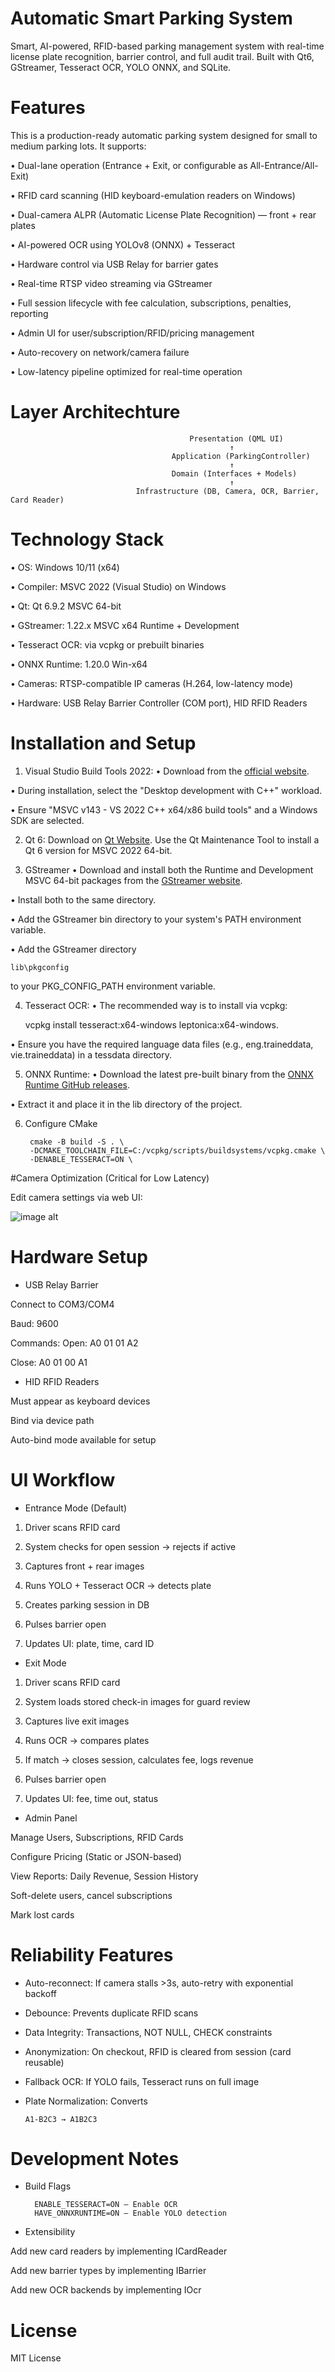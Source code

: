 
# Automatic Smart Parking System

Smart, AI-powered, RFID-based parking management system with real-time license plate recognition, barrier control, and full audit trail. Built with Qt6, GStreamer, Tesseract OCR, YOLO ONNX, and SQLite. 

# Features
This is a production-ready automatic parking system designed for small to medium parking lots. It supports:

•	Dual-lane operation (Entrance + Exit, or configurable as All-Entrance/All-Exit)

•	RFID card scanning (HID keyboard-emulation readers on Windows)

•	Dual-camera ALPR (Automatic License Plate Recognition) — front + rear plates

•	AI-powered OCR using YOLOv8 (ONNX) + Tesseract

•	Hardware control via USB Relay for barrier gates

•	Real-time RTSP video streaming via GStreamer

•	Full session lifecycle with fee calculation, subscriptions, penalties, reporting

•	Admin UI for user/subscription/RFID/pricing management

•	Auto-recovery on network/camera failure

•	Low-latency pipeline optimized for real-time operation



# Layer Architechture

                                            Presentation (QML UI)
                                                     ↑
                                        Application (ParkingController)
                                                     ↑
                                        Domain (Interfaces + Models)
                                                     ↑
                                Infrastructure (DB, Camera, OCR, Barrier, Card Reader)

#  Technology Stack
•	OS: Windows 10/11 (x64)

•	Compiler: MSVC 2022 (Visual Studio) on Windows

•	Qt: Qt 6.9.2 MSVC 64-bit

•	GStreamer: 1.22.x MSVC x64 Runtime + Development

•	Tesseract OCR: via vcpkg or prebuilt binaries

•	ONNX Runtime: 1.20.0 Win-x64

•	Cameras: RTSP-compatible IP cameras (H.264, low-latency mode)

•	Hardware: USB Relay Barrier Controller (COM port), HID RFID Readers

# Installation and Setup
1.	Visual Studio Build Tools 2022:
•	Download from the [official website](https://visualstudio.microsoft.com/free-developer-offers/).

•	During installation, select the "Desktop development with C++" workload.

•	Ensure "MSVC v143 - VS 2022 C++ x64/x86 build tools" and a Windows SDK are selected.

2. Qt 6:
Download on [Qt Website](https://www.qt.io/download-open-source).
Use the Qt Maintenance Tool to install a Qt 6 version for MSVC 2022 64-bit.

4. GStreamer
•	Download and install both the Runtime and Development MSVC 64-bit packages from the [GStreamer website](https://gstreamer.freedesktop.org/download).

•	Install both to the same directory.

•	Add the GStreamer bin directory to your system's PATH environment variable.

•	Add the GStreamer directory 

    lib\pkgconfig 
to your PKG_CONFIG_PATH environment variable.

4.	Tesseract OCR:
•	The recommended way is to install via vcpkg: 

    vcpkg install tesseract:x64-windows leptonica:x64-windows.

•	Ensure you have the required language data files (e.g., eng.traineddata, vie.traineddata) in a tessdata directory.

5.	ONNX Runtime:
•	Download the latest pre-built binary from the [ONNX Runtime GitHub releases](https://github.com/microsoft/onnxruntime/releases).

•	Extract it and place it in the lib directory of the project.

6. Configure CMake

        cmake -B build -S . \
        -DCMAKE_TOOLCHAIN_FILE=C:/vcpkg/scripts/buildsystems/vcpkg.cmake \
        -DENABLE_TESSERACT=ON \

#Camera Optimization (Critical for Low Latency)

Edit camera settings via web UI:

![image alt](https://github.com/MDuke235/autocarsopark/blob/e6506249d2cd1f37e075ae01bfe3f28b669f9046/Screenshot%202025-09-11%20161716.png)

# Hardware Setup

- USB Relay Barrier
  
Connect to COM3/COM4

Baud: 9600

Commands:
Open: A0 01 01 A2

Close: A0 01 00 A1

- HID RFID Readers

Must appear as keyboard devices

Bind via device path 

Auto-bind mode available for setup


# UI Workflow
 - Entrance Mode (Default)

1.	Driver scans RFID card

2.	System checks for open session → rejects if active

3.	Captures front + rear images

4.	Runs YOLO + Tesseract OCR → detects plate

5.	Creates parking session in DB

6.	Pulses barrier open 

7.	Updates UI: plate, time, card ID

- Exit Mode
 
1.	Driver scans RFID card

2.	System loads stored check-in images for guard review

3.	Captures live exit images

4.	Runs OCR → compares plates

5.	If match → closes session, calculates fee, logs revenue

6.	Pulses barrier open 

7.	Updates UI: fee, time out, status


- Admin Panel 

Manage Users, Subscriptions, RFID Cards

Configure Pricing (Static or JSON-based)

View Reports: Daily Revenue, Session History

Soft-delete users, cancel subscriptions

Mark lost cards

# Reliability Features

- Auto-reconnect: If camera stalls >3s, auto-retry with exponential backoff

- Debounce: Prevents duplicate RFID scans 

- Data Integrity: Transactions, NOT NULL, CHECK constraints
- Anonymization: On checkout, RFID is cleared from session (card reusable)

- Fallback OCR: If YOLO fails, Tesseract runs on full image
- Plate Normalization: Converts 

      A1-B2C3 → A1B2C3

# Development Notes
- Build Flags

        ENABLE_TESSERACT=ON — Enable OCR
        HAVE_ONNXRUNTIME=ON — Enable YOLO detection
  
- Extensibility

Add new card readers by implementing ICardReader

Add new barrier types by implementing IBarrier

Add new OCR backends by implementing IOcr

# License
MIT License 



